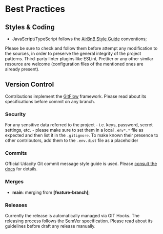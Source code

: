 # Best Practices

## Styles & Coding

- JavaScript/TypeScript follows the [AirBnB Style Guide](https://github.com/airbnb/javascript) conventions;

Please be sure to check and follow them before attempt any modification to the sources, in order to preserve the general integrity of the project patterns.
Third-party linter plugins like ESLint, Prettier or any other similar resource are welcome (configuration files of the mentioned ones are already present).

## Version Control

Contributions implement the [GitFlow](https://www.atlassian.com/git/tutorials/comparing-workflows/gitflow-workflow) framework.
Please read about its specifications before commit on any branch.

### Security

For any sensitive data referred to the project - i.e. keys, password, secret settings, etc. - please make sure to set them in a local `.env*.*` file as expected and then list it in the `.gitignore`.
To make known their presence to other contributors, add them to the `.env.dist` file as a placeholder

### Commits

Official Udacity Git commit message style guide is used. Please [consult the docs](http://udacity.github.io/git-styleguide/) for details.

### Merges

- **main**: merging from **[feature-branch]**;

### Releases

Currently the release is automatically managed via GIT Hooks.
The releasing process follows the [SemVer](https://semver.org/) specification.
Please read about its guidelines before draft any release manually.
